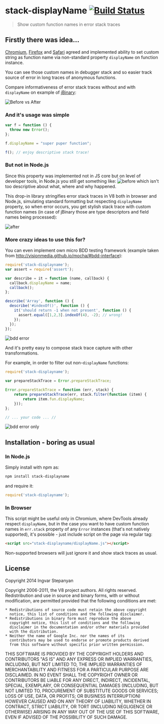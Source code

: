 # stack-displayName [![Build Status](https://travis-ci.org/RReverser/stack-displayname.svg?branch=master)](https://travis-ci.org/RReverser/stack-displayname)

> Show custom function names in error stack traces

## Firstly there was idea...

[Chromium](https://code.google.com/p/chromium/issues/detail?id=17356), [Firefox](https://developer.mozilla.org/en-US/docs/Web/JavaScript/Reference/Global_Objects/Function/displayName) and [Safari](https://bugs.webkit.org/show_bug.cgi?id=25171) agreed and implemented ability to set custom string as function name via non-standard property `displayName` on function instance.

You can see those custom names in debugger stack and so easier track source of error in long traces of anonymous functions.

Compare informativeness of error stack traces without and with `displayName` on example of [jBinary](https://github.com/jDataView/jBinary):

![Before vs After](https://cloud.githubusercontent.com/assets/557590/2842369/ca53bed6-d073-11e3-85d9-34c18a53a5e3.png)

### And it's usage was simple

```javascript
var f = function () {
  throw new Error();
};

f.displayName = "super puper function";

f(); // enjoy descriptive stack trace!
```

### But not in Node.js

Since this property was implemented not in JS core but on level of developer tools, in Node.js you still get something like:
![before](https://cloud.githubusercontent.com/assets/557590/2879612/77316904-d46c-11e3-806f-4d2ae1d442df.png)
which isn't too descriptive about what, where and why happened.

This drop-in library stringifies error stack traces in V8 both in browser and Node.js, simulating standard formatting but respecting `displayName` property, so when error occurs, you get stylish stack trace with custom function names (in case of jBinary those are type descriptors and field names being processed):

![after](https://cloud.githubusercontent.com/assets/557590/2879614/7936866c-d46c-11e3-817d-9fd2898a8e51.png)

### More crazy ideas to use this for?

You can even implement own micro BDD testing framework (example taken from http://visionmedia.github.io/mocha/#bdd-interface):

```javascript
require('stack-displayname');
var assert = require('assert');

var describe = it = function (name, callback) {
  callback.displayName = name;
  callback();
};

describe('Array', function () {
  describe('#indexOf()', function () {
    it('should return -1 when not present', function () {
      assert.equal([1,2,3].indexOf(4), -2); // wrong!
    });
  });
});
```

![bdd error](https://cloud.githubusercontent.com/assets/557590/2881238/cb00f0ea-d480-11e3-9d3a-63a3cd56bb53.png)

And it's pretty easy to compose stack trace capture with other transformations.

For example, in order to filter out non-`displayName` functions:

```javascript
require('stack-displayname');

var prepareStackTrace = Error.prepareStackTrace;

Error.prepareStackTrace = function (err, stack) {
	return prepareStackTrace(err, stack.filter(function (item) {
		return item.fun.displayName;
	}));
};

// ... your code ... //
```

![bdd error only](https://cloud.githubusercontent.com/assets/557590/5085573/e03b60a4-6f1b-11e4-8a0a-70a6dc75c414.png)

## Installation - boring as usual

### In Node.js

Simply install with npm as:

```bash
npm install stack-displayname
```

and require it:

```javascript
require('stack-displayname');
```

### In Browser

This script might be useful only in Chromium, where DevTools already respect `displayName`, but in the case you want to have custom function names in `err.stack` property of any `Error` instances (that's not natively supported), it's possible - just include script on the page via regular tag:

```html
<script src="stack-displayname/displayName.js"></script>
```

Non-supported browsers will just ignore it and show stack traces as usual.

## License

Copyright 2014 Ingvar Stepanyan

Copyright 2006-2011, the V8 project authors. All rights reserved.
Redistribution and use in source and binary forms, with or without
modification, are permitted provided that the following conditions are
met:

    * Redistributions of source code must retain the above copyright
      notice, this list of conditions and the following disclaimer.
    * Redistributions in binary form must reproduce the above
      copyright notice, this list of conditions and the following
      disclaimer in the documentation and/or other materials provided
      with the distribution.
    * Neither the name of Google Inc. nor the names of its
      contributors may be used to endorse or promote products derived
      from this software without specific prior written permission.

THIS SOFTWARE IS PROVIDED BY THE COPYRIGHT HOLDERS AND CONTRIBUTORS
"AS IS" AND ANY EXPRESS OR IMPLIED WARRANTIES, INCLUDING, BUT NOT
LIMITED TO, THE IMPLIED WARRANTIES OF MERCHANTABILITY AND FITNESS FOR
A PARTICULAR PURPOSE ARE DISCLAIMED. IN NO EVENT SHALL THE COPYRIGHT
OWNER OR CONTRIBUTORS BE LIABLE FOR ANY DIRECT, INDIRECT, INCIDENTAL,
SPECIAL, EXEMPLARY, OR CONSEQUENTIAL DAMAGES (INCLUDING, BUT NOT
LIMITED TO, PROCUREMENT OF SUBSTITUTE GOODS OR SERVICES; LOSS OF USE,
DATA, OR PROFITS; OR BUSINESS INTERRUPTION) HOWEVER CAUSED AND ON ANY
THEORY OF LIABILITY, WHETHER IN CONTRACT, STRICT LIABILITY, OR TORT
(INCLUDING NEGLIGENCE OR OTHERWISE) ARISING IN ANY WAY OUT OF THE USE
OF THIS SOFTWARE, EVEN IF ADVISED OF THE POSSIBILITY OF SUCH DAMAGE.

